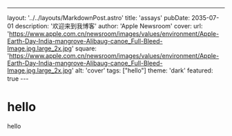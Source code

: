 ---
layout: '../../layouts/MarkdownPost.astro'
title: 'assays'
pubDate: 2035-07-01
description: '欢迎来到我博客'
author: 'Apple Newsroom'
cover:
    url: 'https://www.apple.com.cn/newsroom/images/values/environment/Apple-Earth-Day-India-mangrove-Alibaug-canoe_Full-Bleed-Image.jpg.large_2x.jpg'
    square: 'https://www.apple.com.cn/newsroom/images/values/environment/Apple-Earth-Day-India-mangrove-Alibaug-canoe_Full-Bleed-Image.jpg.large_2x.jpg'
    alt: 'cover'
tags: ["hello"]
theme: 'dark'
featured: true
---　

# hello
hello